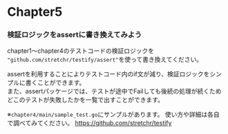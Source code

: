 # Chapter5
### 検証ロジックをassertに書き換えてみよう
chapter1〜chapter4のテストコードの検証ロジックを  
`"github.com/stretchr/testify/assert"`を使って書き換えてください。  

assertを利用することによりテストコード内のif文が減り、検証ロジックをシンプルに書くことができます。  
また、assertパッケージでは、テストが途中でFailしても後続の処理が続くため  
どこのテストが失敗したかを一覧で出すことができます。

※`chapter4/main/sample_test.go`にサンプルがあります。 
使い方や詳細は各自で調べてみてください。
https://github.com/stretchr/testify
